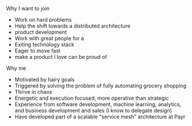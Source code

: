 

Why I want to join
- Work on hard problems
- Help the shift towards a distributed architecture
- product development
- Work with great people for a 
- Exiting technology stack
- Eager to move fast
- make a product I love can be proud of

Why me
- Motivated by hairy goals
- Triggered by solving the problem of fully automating grocery shopping 
- Thrive in chaos
- Energetic and execution focused, more operative than strategic
- Experience from software development, machine learning, analytics, and business development and sales (I know to delegate design)
- Have developed part of a scalable "service mesh" architecture at Payr